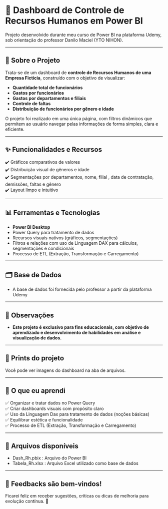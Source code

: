 # 💼 Dashboard de Controle de Recursos Humanos em Power BI

Projeto desenvolvido durante meu curso de Power BI na plataforma Udemy, sob orientação do professor Danilo Maciel (YTO NIHON).

---

## 📌 Sobre o Projeto

Trata-se de um dashboard de **controle de Recursos Humanos de uma Empresa Fictícia**, construído com o objetivo de visualizar:

- **Quantidade total de funcionários**
- **Gastos por funcionários**
- **Gastos por departamentos e filiais**
- **Controle de faltas**
- **Distribuição de funcionários por gênero e idade**

O projeto foi realizado em uma única página, com filtros dinâmicos que permitem ao usuário navegar pelas informações de forma simples, clara e eficiente.

---

## ✨ Funcionalidades e Recursos

✔️ Gráficos comparativos de valores  <br/>
✔️ Distribuição visual de gêneros e idade <br/>
✔️ Segmentações por departamentos, nome, filial , data de contratação, demissões, faltas e gênero <br/>
✔️ Layout limpo e intuitivo 

---

## 📊 Ferramentas e Tecnologias

- **Power BI Desktop**
- Power Query para tratamento de dados
- Recursos visuais nativos  (gráficos, segmentações)
- Filtros e relações com uso de Linguagem DAX para cálculos, segmentações e condicionais
- Processo de ETL (Extração, Transformação e Carregamento)

---

## 🗂️ Base de Dados

- A base de dados foi fornecida pelo professor a partir da plataforma Udemy

---

## 🚧 Observações

- **Este projeto é exclusivo para fins educacionais, com objetivo de aprendizado e desenvolvimento de habilidades em análise e visualização de dados.**

---

## 📎 Prints do projeto

Você pode ver imagens do dashboard na aba de arquivos.

---

## 🧠 O que eu aprendi

✅ Organizar e tratar dados no Power Query  <br/>
✅ Criar dashboards visuais com propósito claro  <br/>
✅ Uso da Linguagem Dax para tratamento de dados (noções básicas) <br/>
✅ Equilibrar estética e funcionalidade <br/>
✅ Processo de ETL (Extração, Transformação e Carregamento) <br/>

---
## 📄 Arquivos disponíveis

- Dash_Rh.pbix : Arquivo do Power BI
- Tabela_Rh.xlsx : Arquivo Excel utilizado como base de dados
---

## 💬 Feedbacks são bem-vindos!

Ficarei feliz em receber sugestões, críticas ou dicas de melhoria para evolução contínua. 🚀


